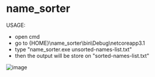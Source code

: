 # name_sorter

USAGE:
- open cmd
- go to {HOME}\name_sorter\bin\Debug\netcoreapp3.1
- type "name_sorter.exe unsorted-names-list.txt"
- then the output will be store on "sorted-names-list.txt"

![image](https://user-images.githubusercontent.com/115971181/196098774-502367fb-57ef-426f-8804-21bdee8e4f95.png)
